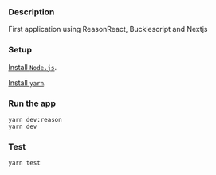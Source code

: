 

### Description

First application using ReasonReact, Bucklescript and Nextjs 
### Setup


[Install `Node.js`](https://nodejs.org/en/).

[Install `yarn`](https://yarnpkg.com/en/docs/install).

### Run the app

```
yarn dev:reason
yarn dev 
```

### Test
```
yarn test 
```


